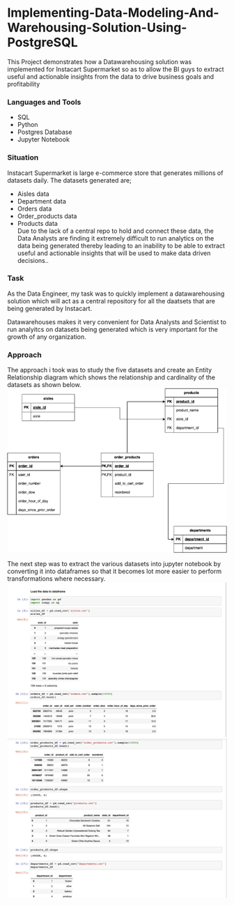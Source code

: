 # Implementing-Data-Modeling-And-Warehousing-Solution-Using-PostgreSQL
This Project demonstrates how a Datawarehousing solution was implemented for Instacart Supermarket so as to allow the BI guys to extract useful and actionable insights from the data to drive business goals and profitability

### Languages and Tools
* SQL
* Python
* Postgres Database
* Jupyter Notebook

### Situation
Instacart Supermarket is large e-commerce store that generates millions of datasets daily. 
The datasets generated are;
*  Aisles data
*  Department data
*  Orders data
*  Order_products data
*  Products data   
Due to the lack of a central repo to hold and connect these data, the Data Analysts are finding it extremely difficult to run analytics on the data being generated thereby leading to an inability to be able to extract useful and actionable insights that will be used to make data driven decisions..

### Task
As the Data Engineer, my task was to quickly implement a datawarehousing solution which will act as a central repository for all the daatsets that are being generated by Instacart.

Datawarehouses makes it very convenient for Data Analysts and Scientist to run analyitcs on datasets being generated which is very important for the growth of any organization.

### Approach
The approach i took was to study the five datasets and create an Entity Relationship diagram which shows the relationship and cardinality of the datasets as shown below.   
![](https://github.com/jaykay04/Implementing-Data-Modeling-And-Warehousing-Solution-Using-PostgreSQL/blob/main/images/ecom_data_model.png)

The next step was to extract the various datasets into jupyter notebook by converting it into dataframes so that it becomes lot more easier to perform transformations where necessary.   
![](https://github.com/jaykay04/Implementing-Data-Modeling-And-Warehousing-Solution-Using-PostgreSQL/blob/main/images/load_data1.png)   
<img src="https://github.com/jaykay04/Implementing-Data-Modeling-And-Warehousing-Solution-Using-PostgreSQL/blob/main/images/load_data2.png">
